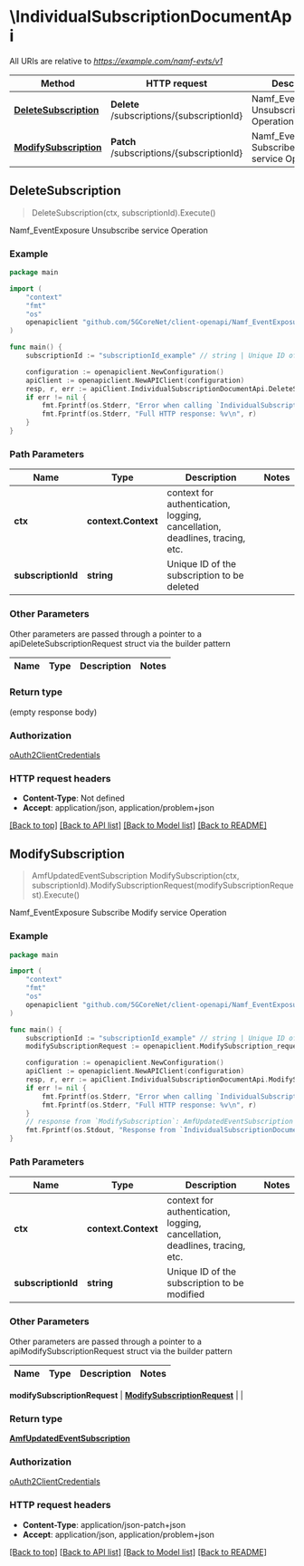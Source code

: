 # \IndividualSubscriptionDocumentApi

All URIs are relative to *https://example.com/namf-evts/v1*

Method | HTTP request | Description
------------- | ------------- | -------------
[**DeleteSubscription**](IndividualSubscriptionDocumentApi.md#DeleteSubscription) | **Delete** /subscriptions/{subscriptionId} | Namf_EventExposure Unsubscribe service Operation
[**ModifySubscription**](IndividualSubscriptionDocumentApi.md#ModifySubscription) | **Patch** /subscriptions/{subscriptionId} | Namf_EventExposure Subscribe Modify service Operation



## DeleteSubscription

> DeleteSubscription(ctx, subscriptionId).Execute()

Namf_EventExposure Unsubscribe service Operation

### Example

```go
package main

import (
    "context"
    "fmt"
    "os"
    openapiclient "github.com/5GCoreNet/client-openapi/Namf_EventExposure"
)

func main() {
    subscriptionId := "subscriptionId_example" // string | Unique ID of the subscription to be deleted

    configuration := openapiclient.NewConfiguration()
    apiClient := openapiclient.NewAPIClient(configuration)
    resp, r, err := apiClient.IndividualSubscriptionDocumentApi.DeleteSubscription(context.Background(), subscriptionId).Execute()
    if err != nil {
        fmt.Fprintf(os.Stderr, "Error when calling `IndividualSubscriptionDocumentApi.DeleteSubscription``: %v\n", err)
        fmt.Fprintf(os.Stderr, "Full HTTP response: %v\n", r)
    }
}
```

### Path Parameters


Name | Type | Description  | Notes
------------- | ------------- | ------------- | -------------
**ctx** | **context.Context** | context for authentication, logging, cancellation, deadlines, tracing, etc.
**subscriptionId** | **string** | Unique ID of the subscription to be deleted | 

### Other Parameters

Other parameters are passed through a pointer to a apiDeleteSubscriptionRequest struct via the builder pattern


Name | Type | Description  | Notes
------------- | ------------- | ------------- | -------------


### Return type

 (empty response body)

### Authorization

[oAuth2ClientCredentials](../README.md#oAuth2ClientCredentials)

### HTTP request headers

- **Content-Type**: Not defined
- **Accept**: application/json, application/problem+json

[[Back to top]](#) [[Back to API list]](../README.md#documentation-for-api-endpoints)
[[Back to Model list]](../README.md#documentation-for-models)
[[Back to README]](../README.md)


## ModifySubscription

> AmfUpdatedEventSubscription ModifySubscription(ctx, subscriptionId).ModifySubscriptionRequest(modifySubscriptionRequest).Execute()

Namf_EventExposure Subscribe Modify service Operation

### Example

```go
package main

import (
    "context"
    "fmt"
    "os"
    openapiclient "github.com/5GCoreNet/client-openapi/Namf_EventExposure"
)

func main() {
    subscriptionId := "subscriptionId_example" // string | Unique ID of the subscription to be modified
    modifySubscriptionRequest := openapiclient.ModifySubscription_request{ArrayOfAmfUpdateEventOptionItem: new([]AmfUpdateEventOptionItem)} // ModifySubscriptionRequest | 

    configuration := openapiclient.NewConfiguration()
    apiClient := openapiclient.NewAPIClient(configuration)
    resp, r, err := apiClient.IndividualSubscriptionDocumentApi.ModifySubscription(context.Background(), subscriptionId).ModifySubscriptionRequest(modifySubscriptionRequest).Execute()
    if err != nil {
        fmt.Fprintf(os.Stderr, "Error when calling `IndividualSubscriptionDocumentApi.ModifySubscription``: %v\n", err)
        fmt.Fprintf(os.Stderr, "Full HTTP response: %v\n", r)
    }
    // response from `ModifySubscription`: AmfUpdatedEventSubscription
    fmt.Fprintf(os.Stdout, "Response from `IndividualSubscriptionDocumentApi.ModifySubscription`: %v\n", resp)
}
```

### Path Parameters


Name | Type | Description  | Notes
------------- | ------------- | ------------- | -------------
**ctx** | **context.Context** | context for authentication, logging, cancellation, deadlines, tracing, etc.
**subscriptionId** | **string** | Unique ID of the subscription to be modified | 

### Other Parameters

Other parameters are passed through a pointer to a apiModifySubscriptionRequest struct via the builder pattern


Name | Type | Description  | Notes
------------- | ------------- | ------------- | -------------

 **modifySubscriptionRequest** | [**ModifySubscriptionRequest**](ModifySubscriptionRequest.md) |  | 

### Return type

[**AmfUpdatedEventSubscription**](AmfUpdatedEventSubscription.md)

### Authorization

[oAuth2ClientCredentials](../README.md#oAuth2ClientCredentials)

### HTTP request headers

- **Content-Type**: application/json-patch+json
- **Accept**: application/json, application/problem+json

[[Back to top]](#) [[Back to API list]](../README.md#documentation-for-api-endpoints)
[[Back to Model list]](../README.md#documentation-for-models)
[[Back to README]](../README.md)

